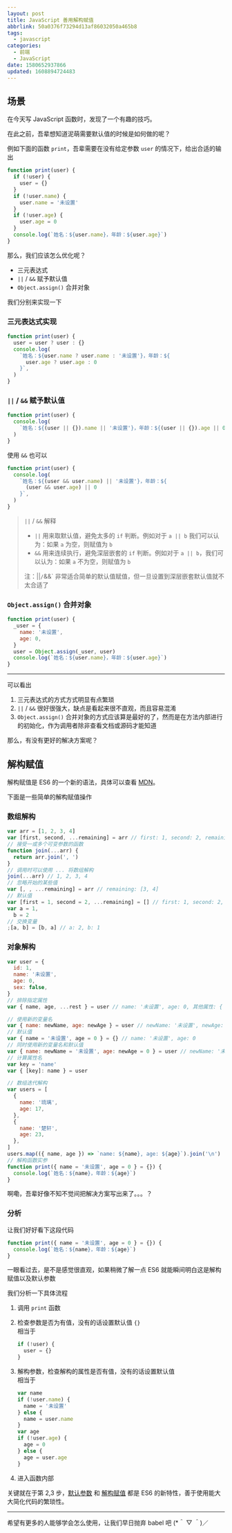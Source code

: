 ```yaml
---
layout: post
title: JavaScript 善用解构赋值
abbrlink: 50a0376f73294d13af86032050a465b8
tags:
  - javascript
categories:
  - 前端
  - JavaScript
date: 1580652937866
updated: 1608894724483
---
```


## 场景

在今天写 JavaScript 函数时，发现了一个有趣的技巧。

在此之前，吾辈想知道泥萌需要默认值的时候是如何做的呢？

例如下面的函数 `print`，吾辈需要在没有给定参数 `user` 的情况下，给出合适的输出

```js
function print(user) {
  if (!user) {
    user = {}
  }
  if (!user.name) {
    user.name = '未设置'
  }
  if (!user.age) {
    user.age = 0
  }
  console.log(`姓名：${user.name}，年龄：${user.age}`)
}
```

那么，我们应该怎么优化呢？

- 三元表达式
- `||` / `&&` 赋予默认值
- `Object.assign()` 合并对象

我们分别来实现一下

### 三元表达式实现

```js
function print(user) {
  user = user ? user : {}
  console.log(
    `姓名：${user.name ? user.name : '未设置'}，年龄：${
      user.age ? user.age : 0
    }`,
  )
}
```

### `||` / `&&` 赋予默认值

```js
function print(user) {
  console.log(
    `姓名：${(user || {}).name || '未设置'}，年龄：${(user || {}).age || 0}`,
  )
}
```

使用 `&&` 也可以

```js
function print(user) {
  console.log(
    `姓名：${(user && user.name) || '未设置'}，年龄：${
      (user && user.age) || 0
    }`,
  )
}
```

> `||` / `&&` 解释
>
> - `||` 用来取默认值，避免太多的 `if` 判断。例如对于 `a || b` 我们可以认为：如果 `a` 为空，则赋值为 `b`
> - `&&` 用来连续执行，避免深层嵌套的 `if` 判断。例如对于 `a || b`，我们可以认为：如果 `a` 不为空，则赋值为 `b`
>
> 注：||`/`&&\` 非常适合简单的默认值赋值，但一旦设置到深层嵌套默认值就不太合适了

### `Object.assign()` 合并对象

```js
function print(user) {
  _user = {
    name: '未设置',
    age: 0,
  }
  user = Object.assign(_user, user)
  console.log(`姓名：${user.name}，年龄：${user.age}`)
}
```

***

可以看出

1. 三元表达式的方式方式明显有点繁琐
2. `||` / `&&` 很好很强大，缺点是看起来很不直观，而且容易混淆
3. `Object.assign()` 合并对象的方式应该算是最好的了，然而是在方法内部进行的初始化，作为调用者除非查看文档或源码才能知道

那么，有没有更好的解决方案呢？

## 解构赋值

解构赋值是 ES6 的一个新的语法，具体可以查看 [MDN](https://developer.mozilla.org/zh-CN/docs/Web/JavaScript/Reference/Operators/Destructuring_assignment)。

下面是一些简单的解构赋值操作

### 数组解构

```js
var arr = [1, 2, 3, 4]
var [first, second, ...remaining] = arr // first: 1, second: 2, remaining: [3, 4]
// 接受一或多个可变参数的函数
function join(...arr) {
  return arr.join(', ')
}
// 调用时可以使用 ... 将数组解构
join(...arr) // 1, 2, 3, 4
// 忽略开始的某些值
var [, , ...remaining] = arr // remaining: [3, 4]
// 默认值
var [first = 1, second = 2, ...remaining] = [] // first: 1, second: 2, remaining:
var a = 1,
  b = 2
// 交换变量
;[a, b] = [b, a] // a: 2, b: 1
```

### 对象解构

```js
var user = {
  id: 1,
  name: '未设置',
  age: 0,
  sex: false,
}
// 排除指定属性
var { name, age, ...rest } = user // name: '未设置', age: 0, 其他属性: { "id": 1,"sex": false }

// 使用新的变量名
var { name: newName, age: newAge } = user // newName: '未设置', newAge: 0
// 默认值
var { name = '未设置', age = 0 } = {} // name: '未设置', age: 0
// 同时使用新的变量名和默认值
var { name: newName = '未设置', age: newAge = 0 } = user // newName: '未设置', newAge: 0
// 计算属性名
var key = 'name'
var { [key]: name } = user

// 数组迭代解构
var users = [
  {
    name: '琉璃',
    age: 17,
  },
  {
    name: '楚轩',
    age: 23,
  },
]
users.map(({ name, age }) => `name: ${name}, age: ${age}`).join('\n')
// 解构函数实参
function print({ name = '未设置', age = 0 } = {}) {
  console.log(`姓名：${name}，年龄：${age}`)
}
```

啊嘞，吾辈好像不知不觉间把解决方案写出来了。。。？

### 分析

让我们好好看下这段代码

```js
function print({ name = '未设置', age = 0 } = {}) {
  console.log(`姓名：${name}，年龄：${age}`)
}
```

一眼看过去，是不是感觉很直观，如果稍微了解一点 ES6 就能瞬间明白这是解构赋值以及默认参数

我们分析一下具体流程

1. 调用 `print` 函数

2. 检查参数是否为有值，没有的话设置默认值 `{}`\
   相当于

   ```js
   if (!user) {
     user = {}
   }
   ```

3. 解构参数，检查解构的属性是否有值，没有的话设置默认值\
   相当于

   ```js
   var name
   if (!user.name) {
     name = '未设置'
   } else {
     name = user.name
   }
   var age
   if (!user.age) {
     age = 0
   } else {
     age = user.age
   }
   ```

4. 进入函数内部

关键就在于第 2,3 步，[默认参数](https://developer.mozilla.org/zh-CN/docs/Web/JavaScript/Reference/Functions/Default_parameters) 和 [解构赋值](https://developer.mozilla.org/zh-CN/docs/Web/JavaScript/Reference/Operators/Destructuring_assignment) 都是 ES6 的新特性，善于使用能大大简化代码的繁琐性。

***

希望有更多的人能够学会怎么使用，让我们早日抛弃 babel 吧 (\*＾ ▽ ＾)／
